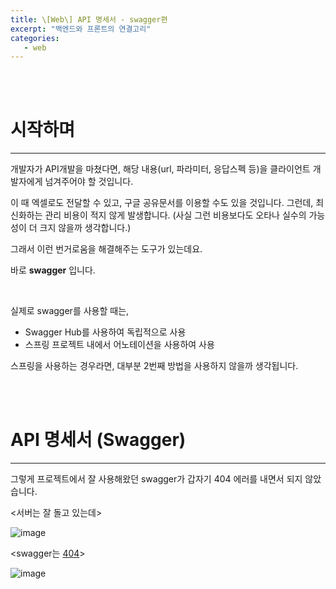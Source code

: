 ```yaml
---
title: \[Web\] API 명세서 - swagger편
excerpt: "백엔드와 프론트의 연결고리"
categories:
   - web
---
```


<br><br>


# 시작하며

----------------------------------------------

개발자가 API개발을 마쳤다면, 해당 내용(url, 파라미터, 응답스펙 등)을 클라이언트 개발자에게 넘겨주어야 할 것입니다.

이 때 엑셀로도 전달할 수 있고, 구글 공유문서를 이용할 수도 있을 것입니다. 그런데, 최신화하는 관리 비용이 적지 않게 발생합니다. (사실 그런 비용보다도 오타나 실수의 가능성이 더 크지 않을까 생각합니다.) 

그래서 이런 번거로움을 해결해주는 도구가 있는데요. 

바로 **swagger** 입니다.

<br />

실제로 swagger를 사용할 때는, 

- Swagger Hub를 사용하여 독립적으로 사용
- 스프링 프로젝트 내에서 어노테이션을 사용하여 사용

스프링을 사용하는 경우라면, 대부분 2번째 방법을 사용하지 않을까 생각됩니다.

<br /><br />

# API 명세서 (Swagger)

----------------------------------------------

그렇게 프로젝트에서 잘 사용해왔던 swagger가 갑자기 404 에러를 내면서 되지 않았습니다.



<서버는 잘 돌고 있는데>

![image](https://user-images.githubusercontent.com/42775225/128171351-22bbc0f5-535f-4c55-bba7-34fe885db340.png)

\<swagger는 <u>404</u>>

![image](https://user-images.githubusercontent.com/42775225/128171366-0bfeb396-031f-46c4-9650-d898cd4faa37.png)



















<br /><br /><br />








